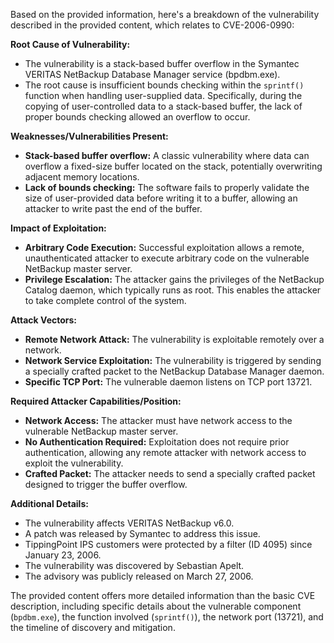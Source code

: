 Based on the provided information, here's a breakdown of the vulnerability described in the provided content, which relates to CVE-2006-0990:

**Root Cause of Vulnerability:**

*   The vulnerability is a stack-based buffer overflow in the Symantec VERITAS NetBackup Database Manager service (bpdbm.exe).
*   The root cause is insufficient bounds checking within the `sprintf()` function when handling user-supplied data. Specifically, during the copying of user-controlled data to a stack-based buffer, the lack of proper bounds checking allowed an overflow to occur.

**Weaknesses/Vulnerabilities Present:**

*   **Stack-based buffer overflow:** A classic vulnerability where data can overflow a fixed-size buffer located on the stack, potentially overwriting adjacent memory locations.
*   **Lack of bounds checking:** The software fails to properly validate the size of user-provided data before writing it to a buffer, allowing an attacker to write past the end of the buffer.

**Impact of Exploitation:**

*   **Arbitrary Code Execution:** Successful exploitation allows a remote, unauthenticated attacker to execute arbitrary code on the vulnerable NetBackup master server.
*   **Privilege Escalation:** The attacker gains the privileges of the NetBackup Catalog daemon, which typically runs as root. This enables the attacker to take complete control of the system.

**Attack Vectors:**

*   **Remote Network Attack:** The vulnerability is exploitable remotely over a network.
*   **Network Service Exploitation:** The vulnerability is triggered by sending a specially crafted packet to the NetBackup Database Manager daemon.
*   **Specific TCP Port:** The vulnerable daemon listens on TCP port 13721.

**Required Attacker Capabilities/Position:**

*   **Network Access:** The attacker must have network access to the vulnerable NetBackup master server.
*   **No Authentication Required:** Exploitation does not require prior authentication, allowing any remote attacker with network access to exploit the vulnerability.
*   **Crafted Packet:** The attacker needs to send a specially crafted packet designed to trigger the buffer overflow.

**Additional Details:**

*   The vulnerability affects VERITAS NetBackup v6.0.
*   A patch was released by Symantec to address this issue.
*   TippingPoint IPS customers were protected by a filter (ID 4095) since January 23, 2006.
*   The vulnerability was discovered by Sebastian Apelt.
*   The advisory was publicly released on March 27, 2006.

The provided content offers more detailed information than the basic CVE description, including specific details about the vulnerable component (`bpdbm.exe`), the function involved (`sprintf()`), the network port (13721), and the timeline of discovery and mitigation.